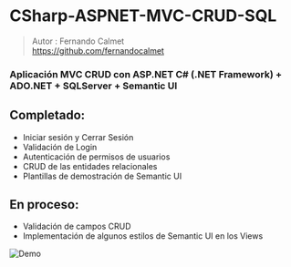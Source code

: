 # CSharp-ASPNET-MVC-CRUD-SQL
> Autor : Fernando Calmet  
https://github.com/fernandocalmet  

### Aplicación MVC CRUD con ASP.NET C# (.NET Framework) + ADO.NET + SQLServer + Semantic UI

## Completado:
- Iniciar sesión y Cerrar Sesión
- Validación de Login
- Autenticación de permisos de usuarios
- CRUD de las entidades relacionales
- Plantillas de demostración de Semantic UI

## En proceso:
- Validación de campos CRUD
- Implementación de algunos estilos de Semantic UI en los Views

![Demo](docs/demo.gif)